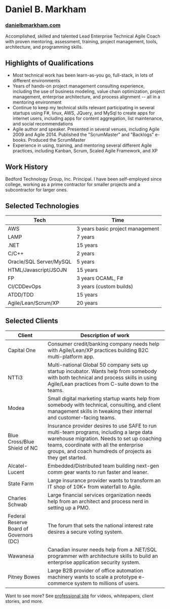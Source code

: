 # Daniel B. Markham
### [danielbmarkham.com](http://danielbmarkham.com "Professional Site")
Accomplished, skilled and talented Lead Enterprise Technical Agile Coach with proven mentoring, assessment, training, project management, tools, architecture, and programming skills.
## Highlights of Qualifications
* Most technical work has been learn-as-you go, full-stack, in lots of different environments
* Years of hands-on project management consulting experience, including the use of business modeling, value chain optimization, project management, enterprise architecture, and process alignment -- all in a mentoring environment
* Continue to keep my technical skills relevant participating in several startups using F#, linux, AWS, JQuery, and MySql to create apps for internet users, including apps for content aggregation, list maintenance, and social recommendations
* Agile author and speaker. Presented in several venues, including Agile 2009 and Agile 2014. Published the "ScrumMaster" and "Backlogs" e-books. Produced the ScrumMaster
* Experience in using, training, and mentoring several different Agile practices, including Kanban, Scrum, Scaled Agile Framework, and XP

## Work History
Bedford Technology Group, Inc. Principal. I have been self-employed since college, working as a prime contractor for smaller projects and a subcontractor for larger ones.

## Selected Technologies
| Tech   | Time |
| ------ | ------------------- |
| AWS    |  3 years basic project management|
| LAMP   |  7 years |
| .NET   |  15 years|
| C/C++   |  2 years|
| Oracle/SQL Server/MySQL   | 5 years  |
| HTML/Javascript/JSOJN   | 15 years |
| FP   |  3 years OCAML, F#|
| CI/CDDevOps   |  3 years (custom builds) |
| ATDD/TDD   |  15 years |
| Agile/Lean/Scrum/XP   |  20 years |

## Selected Clients
| Client | Description of work |
| ------ | ----------- |
| Capital One   | Consumer credit/banking company needs help with Agile/Lean/XP practices building B2C multi-platform app. |
| NTTi3   | Multi-national Global 50 company sets up startup incubator. Wants help from somebody with both technical and process skills in using Agile/Lean practices from C-suite down to the teams. |
| Modea   | Small digital marketing startup wants help from somebody with technical, consulting, and client management skills in tweaking their internal and customer-facing teams. |
| Blue Cross/Blue Shield of NC   | Insurance provider desires to use SAFE to run multi-team programs, including a large data warehouse migration. Needs to set up coaching teams, coordinate with all the enterprise groups, and coach humdreds of projects as they get started. |
| Alcatel-Lucent   | Embedded/Distributed team building next-gen comm gear wants to run faster and leaner. |
| State Farm   | Large insurance provider wants to transform an IT shop of 10K+ from waterfall to Agile. |
| Charles Schwab   | Large financial services organization needs help from an architect and process nerd in setting up a PMO. |
| Federal Reserve Board of Governors (DC)   | The forum that sets the national interest rate desires a secure voting system. |
| Wawanesa   | Canadian insurer needs help from a .NET/SQL programmer with architecture skills to build an enterprise application security system. |
| Pitney Bowes   | Large B2B provider of office automation machinery wants to scale a prototype e-commerce system to millions of users.  |


Want to see more? See [professional site](http://danielbmarkham.com) for videos, whitepapers, client stories, and more.